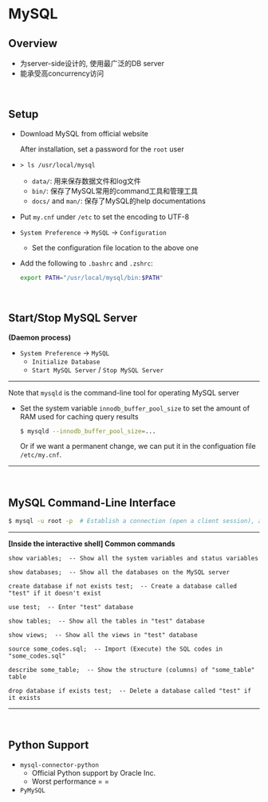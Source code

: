 # MySQL

## Overview

* 为server-side设计的, 使用最广泛的DB server
* 能承受高concurrency访问

<br>

## Setup

* Download MySQL from official website

  After installation,  set a password for the `root` user

* `> ls /usr/local/mysql`

  * `data/`: 用来保存数据文件和log文件
  * `bin/`: 保存了MySQL常用的command工具和管理工具
  * `docs/` and `man/`: 保存了MySQL的help documentations

* Put `my.cnf` under `/etc` to set the encoding to UTF-8

* `System Preference` -> `MySQL` -> `Configuration`

  * Set the configuration file location to the above one

* Add the following to `.bashrc` and `.zshrc`:

  ```bash
  export PATH="/usr/local/mysql/bin:$PATH"
  ```

<br>

## Start/Stop MySQL Server

**(Daemon process)**

* `System Preference` -> `MySQL`
  * `Initialize Database`
  * `Start MySQL Server` / `Stop MySQL Server`

***

Note that `mysqld` is the command-line tool for operating MySQL server

* Set the system variable `innodb_buffer_pool_size` to set the amount of RAM used for caching query results

  ```bash
  $ mysqld --innodb_buffer_pool_size=...
  ```

  Or if we want a permanent change, we can put it in the configuation file `/etc/my.cnf`.

***

<br>

## MySQL Command-Line Interface

```bash
$ mysql -u root -p  # Establish a connection (open a client session), and enter MySQL interactive shell
```

***

**[Inside the interactive shell] Common commands**

```mysql
show variables;  -- Show all the system variables and status variables
```

```mysql
show databases;  -- Show all the databases on the MySQL server

create database if not exists test;  -- Create a database called "test" if it doesn't exist

use test;  -- Enter "test" database

show tables;  -- Show all the tables in "test" database

show views;  -- Show all the views in "test" database

source some_codes.sql;  -- Import (Execute) the SQL codes in "some_codes.sql"

describe some_table;  -- Show the structure (columns) of "some_table" table

drop database if exists test;  -- Delete a database called "test" if it exists
```

***

<br>

## Python Support

* `mysql-connector-python`
  * Official Python support by Oracle Inc.
  * Worst performance  = =
* `PyMySQL`

